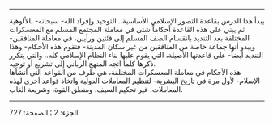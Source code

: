------------------------------------------------------------------------

يبدأ هذا الدرس بقاعدة التصور الإسلامي الأساسية.. التوحيد وإفراد الله-
سبحانه- بالألوهية ثم يبني على هذه القاعدة أحكاماً شتى في معاملة المجتمع
المسلم مع المعسكرات المختلفة بعد التنديد بانقسام الصف المسلم إلى فئتين
ورأيين، في معاملة المنافقين- ويبدو أنها جماعة خاصة من المنافقين من غير
سكان المدينة- فتقوم هذه الأحكام- وهذا التنديد أيضاً- على قاعدتها الأصيلة،
التي يقوم عليها بناء النظام الإسلامي كله.. والتي يتكرر ذكرها كلما اتجه
المنهج الرباني إلى تشريع أو توجيه.  
هذه الأحكام في معاملة المعسكرات المختلفة، هي طرف من القواعد التي أنشأها
الإسلام- لأول مرة في تاريخ البشرية- لتنظيم المعاملات الدولية واتخاذ
قواعد أخرى لهذه المعاملات، غير تحكيم السيف، ومنطق القوة، وشريعة الغاب.

------------------------------------------------------------------------

الجزء: 2 ¦ الصفحة: 727

